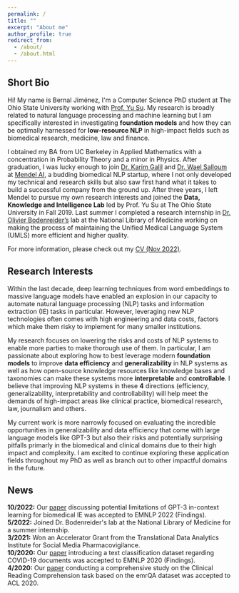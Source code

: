 ```yaml
---
permalink: /
title: ""
excerpt: "About me"
author_profile: true
redirect_from: 
  - /about/
  - /about.html
---
```


## Short Bio

Hi! My name is Bernal Jiménez, I'm a Computer Science PhD student at The Ohio State University working with [Prof. Yu Su](https://ysu1989.github.io/). My research is broadly related to natural language processing and machine learning but I am specifically interested in investigating **foundation models** and how they can be optimally harnessed for **low-resource NLP** in high-impact fields such as biomedical research, medicine, law and finance.

I obtained my BA from UC Berkeley in Applied Mathematics with a concentration in Probability Theory and a minor in Physics. After graduation, I was lucky enough to join [Dr. Karim Galil](https://www.linkedin.com/in/karim-galil-m-d-83a2b258/) and [Dr. Wael Salloum](https://www.linkedin.com/in/waelsalloum/) at [Mendel AI](https://www.mendel.ai/), a budding biomedical NLP startup, where I not only developed my technical and research skills but also saw first hand what it takes to build a successful company from the ground up. After three years, I left Mendel to pursue my own research interests and joined the **Data, Knowledge and Intelligence Lab** led by Prof. Yu Su at The Ohio State University in Fall 2019. Last summer I completed a research internship in [Dr. Olivier Bodenreider’s](https://www.nlm.nih.gov/research/researchstaff/BodenreiderOlivier.html) lab at the National Library of Medicine working on making the process of maintaining the Unified Medical Language System (UMLS) more efficient and higher quality. 

For more information, please check out my [CV (Nov 2022)](https://bernaljg.github.io/files/Bernal_Jimenez_CV.pdf).

## Research Interests

Within the last decade, deep learning techniques from word embeddings to massive language models have enabled an explosion in our capacity to automate natural language processing (NLP) tasks and information extraction (IE) tasks in particular.  However, leveraging new NLP technologies often comes with high engineering and data costs, factors which make them risky to implement for many smaller institutions.

My research focuses on lowering the risks and costs of NLP systems to enable more parties to make thorough use of them. In particular, I am passionate about exploring how to best leverage modern **foundation models** to improve **data efficiency** and **generalizability** in NLP systems as well as how open-source knowledge resources like knowledge bases and taxonomies can make these systems more **interpretable** and **controllable**. I believe that improving NLP systems in these **4** directions (efficiency, generalizability, interpretability and controllability) will help meet the demands of high-impact areas like clinical practice, biomedical research, law, journalism and others. 

My current work is more narrowly focused on evaluating the incredible opportunities in generalizability and data efficiency that come with large language models like GPT-3 but also their risks and potentially surprising pitfalls primarly in the biomedical and clinical domains due to their high impact and complexity. I am excited to continue exploring these application fields throughout my PhD as well as branch out to other impactful domains in the future.

## News
  
<b>10/2022:</b> Our [paper](https://arxiv.org/pdf/2203.08410.pdf) discussing potential limitations of GPT-3 in-context learning for biomedical IE was accepted to EMNLP 2022 (Findings). <br>
<b>5/2022:</b> Joined Dr. Bodenreider's lab at the National Library of Medicine for a summer internship. <br>
<b>3/2021:</b> Won an Accelerator Grant from the Translational Data Analytics Institute for Social Media Pharmacovigilance. <br>
<b>10/2020:</b> Our [paper](https://aclanthology.org/2020.findings-emnlp.332/) introducing a text classification dataset regarding COVID-19 documents was accepted to EMNLP 2020 (Findings). <br>
<b>4/2020:</b> Our [paper]( http://aclanthology.lst.uni-saarland.de/2020.acl-main.410.pdf) conducting a comprehensive study on the Clinical Reading Comprehension task based on the emrQA dataset was accepted to ACL 2020. <br>
